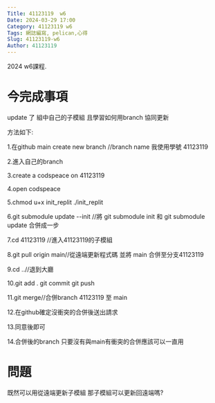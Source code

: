```yaml
---
Title: 41123119  w6
Date: 2024-03-29 17:00
Category: 41123119 w6
Tags: 網誌編寫, pelican,心得
Slug: 41123119-w6
Author: 41123119
---
```


2024 w6課程.

<!-- PELICAN_END_SUMMARY -->

# 今完成事項
<p>update 了 組中自己的子模組 且學習如何用branch 協同更新</p>
  <p>方法如下:</p>
   <p>1.在github main create new branch //branch name 我使用學號 41123119</p>
   <p>2.進入自己的branch</p>
   <p>3.create a codspeace on 41123119</p>
   <p>4.open codspeace</p>
   <p>5.chmod u+x init_replit       ./init_replit</p>
   <p>6.git submodule update --init //將 git submodule init 和 git submodule update 合併成一步</p>
   <p>7.cd 41123119 //進入41123119的子模組</p>
   <p>8.git pull origin main//從遠端更新程式碼 並將 main 合併至分支41123119</p>
   <p>9.cd ..//退到大廳</p>
   <p>10.git add . git commit git push</p>
   <p>11.git merge//合併branch 41123119 至 main</p>
   <p>12.在github確定沒衝突的合併後送出請求</p>
   <p>13.同意後即可</p>
   <p>14.合併後的branch 只要沒有與main有衝突的合併應該可以一直用</p>

# 問題
 <p>既然可以用從遠端更新子模組 那子模組可以更新回遠端嗎?</p>

